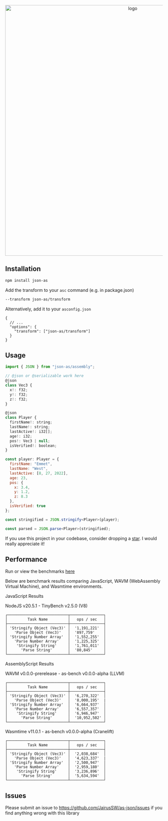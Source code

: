 <p align="center">
    <img width="800" src="https://raw.githubusercontent.com/JairusSW/as-json/master/assets/logo.svg" alt="logo">
    <br>
</p>

## Installation

```bash
npm install json-as
```

Add the transform to your `asc` command (e.g. in package.json)

```bash
--transform json-as/transform
```

Alternatively, add it to your `asconfig.json`

```
{
  // ...
  "options": {
    "transform": ["json-as/transform"]
  }
}
```

## Usage

```js
import { JSON } from "json-as/assembly";

// @json or @serializable work here
@json
class Vec3 {
  x!: f32;
  y!: f32;
  z!: f32;
}

@json
class Player {
  firstName!: string;
  lastName!: string;
  lastActive!: i32[];
  age!: i32;
  pos!: Vec3 | null;
  isVerified!: boolean;
}

const player: Player = {
  firstName: "Emmet",
  lastName: "West",
  lastActive: [8, 27, 2022],
  age: 23,
  pos: {
    x: 3.4,
    y: 1.2,
    z: 8.3
  },
  isVerified: true
};

const stringified = JSON.stringify<Player>(player);

const parsed = JSON.parse<Player>(stringified);
```

If you use this project in your codebase, consider dropping a [star](https://github.com/JairusSW/as-json). I would really appreciate it!
## Performance

Run or view the benchmarks [here](https://github.com/JairusSW/as-json/tree/master/bench)

Below are benchmark results comparing JavaScript, WAVM (WebAssembly Virtual Machine), and Wasmtime environments.

JavaScript Results

NodeJS v20.5.1 - TinyBench v2.5.0 (V8)
```
┌───────────────────────────┬───────────────┐
│         Task Name         │   ops / sec   │
├───────────────────────────┼───────────────┤
│ 'Stringify Object (Vec3)' │  '1,191,221'  │
│   'Parse Object (Vec3)'   │  '897,759'    │
│ 'Stringify Number Array'  │  '1,552,255'  │
│   'Parse Number Array'    │  '1,225,325'  │
│    'Stringify String'     │  '1,761,011'  │
│      'Parse String'       │  '80,845'     │
└───────────────────────────┴───────────────┘
```

AssemblyScript Results

WAVM v0.0.0-prerelease - as-bench v0.0.0-alpha (LLVM)
```
┌───────────────────────────┬───────────────┐
│         Task Name         │   ops / sec   │
├───────────────────────────┼───────────────┤
│ 'Stringify Object (Vec3)' │  '6,270,322'  │
│   'Parse Object (Vec3)'   │  '8,000,195'  |
│ 'Stringify Number Array'  │  '6,664,937'  │
│   'Parse Number Array'    │  '6,557,357'  │
│    'Stringify String'     │  '6,946,947'  │
│      'Parse String'       │  '10,952,502' │
└───────────────────────────┴───────────────┘
```

Wasmtime v11.0.1 - as-bench v0.0.0-alpha (Cranelift)
```
┌───────────────────────────┬───────────────┐
│         Task Name         │   ops / sec   │
├───────────────────────────┼───────────────┤
│ 'Stringify Object (Vec3)' │  '2,038,684'  │
│   'Parse Object (Vec3)'   │  '4,623,337'  |
│ 'Stringify Number Array'  │  '2,500,947'  │
│   'Parse Number Array'    │  '2,959,180'  │
│    'Stringify String'     │  '3,236,896'  │
│      'Parse String'       │  '5,634,594'  │
└───────────────────────────┴───────────────┘
```

## Issues

Please submit an issue to https://github.com/JairusSW/as-json/issues if you find anything wrong with this library